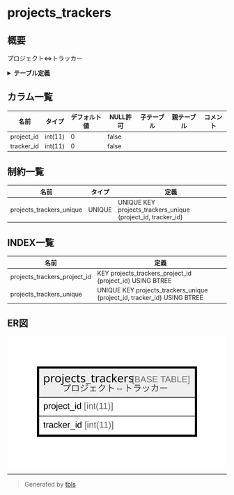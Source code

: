 # projects_trackers

## 概要

プロジェクト⇔トラッカー

<details>
<summary><strong>テーブル定義</strong></summary>

```sql
CREATE TABLE `projects_trackers` (
  `project_id` int(11) NOT NULL DEFAULT '0',
  `tracker_id` int(11) NOT NULL DEFAULT '0',
  UNIQUE KEY `projects_trackers_unique` (`project_id`,`tracker_id`),
  KEY `projects_trackers_project_id` (`project_id`)
) ENGINE=InnoDB DEFAULT CHARSET=utf8
```

</details>

## カラム一覧

| 名前         | タイプ     | デフォルト値       | NULL許可   | 子テーブル      | 親テーブル      | コメント     |
| ---------- | ------- | ------------ | -------- | ---------- | ---------- | -------- |
| project_id | int(11) | 0            | false    |            |            |          |
| tracker_id | int(11) | 0            | false    |            |            |          |

## 制約一覧

| 名前                       | タイプ    | 定義                                                           |
| ------------------------ | ------ | ------------------------------------------------------------ |
| projects_trackers_unique | UNIQUE | UNIQUE KEY projects_trackers_unique (project_id, tracker_id) |

## INDEX一覧

| 名前                           | 定義                                                                       |
| ---------------------------- | ------------------------------------------------------------------------ |
| projects_trackers_project_id | KEY projects_trackers_project_id (project_id) USING BTREE                |
| projects_trackers_unique     | UNIQUE KEY projects_trackers_unique (project_id, tracker_id) USING BTREE |

## ER図

![er](projects_trackers.svg)

---

> Generated by [tbls](https://github.com/k1LoW/tbls)
